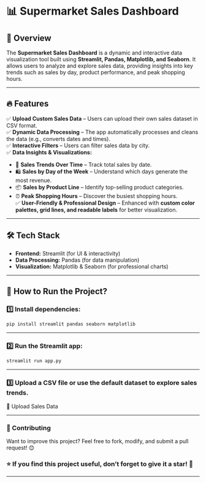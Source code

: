 # 📊 Supermarket Sales Dashboard

## 🚀 Overview  
The **Supermarket Sales Dashboard** is a dynamic and interactive data visualization tool built using **Streamlit, Pandas, Matplotlib, and Seaborn**. It allows users to analyze and explore sales data, providing insights into key trends such as sales by day, product performance, and peak shopping hours.

---

## 🔥 Features  

✅ **Upload Custom Sales Data** – Users can upload their own sales dataset in CSV format.  
✅ **Dynamic Data Processing** – The app automatically processes and cleans the data (e.g., converts dates and times).  
✅ **Interactive Filters** – Users can filter sales data by city.  
✅ **Data Insights & Visualizations:**  
   - 📅 **Sales Trends Over Time** – Track total sales by date.  
   - 🛍️ **Sales by Day of the Week** – Understand which days generate the most revenue.  
   - 📦 **Sales by Product Line** – Identify top-selling product categories.  
   - ⏰ **Peak Shopping Hours** – Discover the busiest shopping hours.  
✅ **User-Friendly & Professional Design** – Enhanced with **custom color palettes, grid lines, and readable labels** for better visualization.  

---

## 🛠️ Tech Stack  
- **Frontend:** Streamlit (for UI & interactivity)  
- **Data Processing:** Pandas (for data manipulation)  
- **Visualization:** Matplotlib & Seaborn (for professional charts)  

---

## 🚀 How to Run the Project?  
### **1️⃣ Install dependencies:**  
```sh
pip install streamlit pandas seaborn matplotlib
```
---

### 2️⃣ Run the Streamlit app:
```sh
streamlit run app.py
```

---

### 3️⃣ Upload a CSV file or use the default dataset to explore sales trends.

🔹 Upload Sales Data

---

### 📌 Contributing
Want to improve this project? Feel free to fork, modify, and submit a pull request! 😊



### ⭐ If you find this project useful, don’t forget to give it a star! 🌟

---


